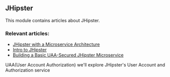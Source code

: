 ## JHipster

This module contains articles about JHipster.

### Relevant articles:

- [JHipster with a Microservice Architecture](https://www.baeldung.com/jhipster-microservices)
- [Intro to JHipster](https://www.baeldung.com/jhipster)
- [Building a Basic UAA-Secured JHipster Microservice](https://www.baeldung.com/jhipster-uaa-secured-micro-service)

UAA(User Account Authorization)
we'll explore JHipster's User Account and Authorization service